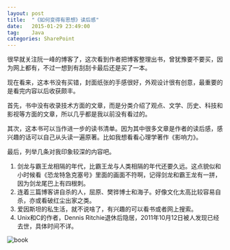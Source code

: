 ```yaml
---
layout: post
title:  "《如何变得有思想》读后感"
date:   2015-01-29 23:49:00
tag:    Java
categories: SharePoint
---
```

很早就关注阮一峰的博客了，这次看到作者把博客整理出书，曾犹豫要不要买，因为网上都有，不过一想到有刮刮卡最后还是买了一本。

现在看来，这本书没有买错，封面纸张的手感很好，外观设计很有创意，最重要的是看完内容以后收获颇丰。

首先，书中没有收录技术方面的文章，而是分类介绍了观点、文学、历史、科技和影视等方面的文章，所以几乎都是我以前没有看过的。

其次，这本书可以当作进一步的读书清单。因为其中很多文章是作者的读后感，感兴趣的话可以自己从头读一遍原著。比如我想看看心理学著作《影响力》。

最后，列举几条对我印象较深的内容吧。

1. 剑龙与霸王龙相隔的年代，比霸王龙与人类相隔的年代还要久远。这点貌似和小时候看《恐龙特急克塞号》里面的画面不符啊，记得剑龙和霸王龙有一拼，因为剑龙尾巴上有四根刺。
2. 连着三篇博客讲自杀的人，屈原、樊铧博士和海子。好像文化太高比较容易自杀，亦或看破红尘出家之类。
3. 爱因斯坦的私生活，就不说啥了，有兴趣的可以看书或者网上搜索。
4. Unix和C的作者，Dennis Ritchie退休后隐居，2011年10月12日被人发现已经去世，具体时间不详。

![book](http://tengrui.github.io/public/upload/thoughtful.jpg)